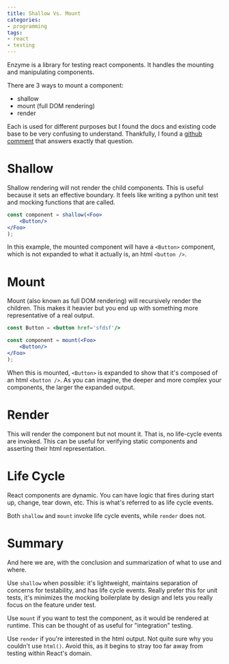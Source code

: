 ```yaml
---
title: Shallow Vs. Mount
categories:
- programming
tags:
- react
- testing
---
```


Enzyme is a library for testing react components.
It handles the mounting and manipulating components.

There are 3 ways to mount a component:

- shallow
- mount (full DOM rendering)
- render

Each is used for different purposes but I found the docs and existing code base to be very confusing to understand.
Thankfully, I found a [github comment][1] that answers exactly that question.

[1]: https://github.com/airbnb/enzyme/issues/465#issuecomment-227697726

# Shallow

Shallow rendering will not render the child components.
This is useful because it sets an effective boundary.
It feels like writing a python unit test and mocking functions that are called.

```jsx
const component = shallow(<Foo>
    <Button/>
</Foo>
);
```

In this example, the mounted component will have a `<Button>` component, which is not expanded to what it actually is,
an html `<button />`.

# Mount

Mount (also known as full DOM rendering) will recursively render the children.
This makes it heavier but you end up with something more representative of a real output.

```jsx
const Button = <button href='sfdsf'/>

const component = mount(<Foo>
    <Button/>
</Foo>
);
```

When this is mounted, `<Button>` is expanded to show that it's composed of an html `<button />`.
As you can imagine, the deeper and more complex your components, the larger the expanded output.

# Render

This will render the component but not mount it.
That is, no life-cycle events are invoked.
This can be useful for verifying static components and asserting their html representation.

# Life Cycle

React components are dynamic.
You can have logic that fires during start up, change, tear down, etc.
This is what's referred to as life cycle events.

Both `shallow` and `mount` invoke life cycle events, while `render` does not.

# Summary

And here we are, with the conclusion and summarization of what to use and where.

Use `shallow` when possible: it's lightweight, maintains separation of concerns for testability, and has life cycle events.
Really prefer this for unit tests, it's minimizes the mocking boilerplate by design and lets you really focus on the
feature under test.

Use `mount` if you want to test the component, as it would be rendered at runtime. This can be thought of as useful for
"integration" testing.

Use `render` if you're interested in the html output.
Not quite sure why you couldn't use `html()`.
Avoid this, as it begins to stray too far away from testing within React's domain.
